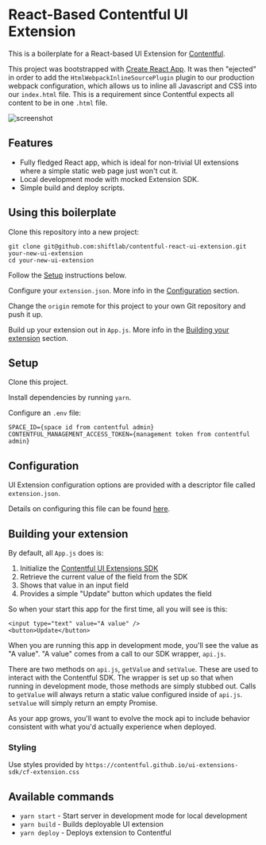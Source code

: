 # React-Based Contentful UI Extension

This is a boilerplate for a React-based UI Extension for [Contentful](https://www.contentful.com/developers/docs/concepts/uiextensions/).

This project was bootstrapped with [Create React App](https://github.com/facebookincubator/create-react-app). It was then "ejected" in order to add the `HtmlWebpackInlineSourcePlugin` plugin to our 
production webpack configuration, which allows us to inline all Javascript and CSS into our `index.html` file. This is a
requirement since Contentful expects all content to be in one `.html` file.

![screenshot](https://user-images.githubusercontent.com/1427475/34419128-1f9a6662-ebd0-11e7-966d-7a9c09069a27.png)

## Features

- Fully fledged React app, which is ideal for non-trivial UI extensions where a simple static web page just won't cut it.
- Local development mode with mocked Extension SDK.
- Simple build and deploy scripts.

## Using this boilerplate

Clone this repository into a new project:

```
git clone git@github.com:shiftlab/contentful-react-ui-extension.git your-new-ui-extension
cd your-new-ui-extension
```

Follow the [Setup](#setup) instructions below.

Configure your `extension.json`. More info in the [Configuration](#configuration) section.

Change the `origin` remote for this project to your own Git repository and push it up.

Build up your extension out in `App.js`. More info in the [Building your extension](#building-your-extension) section.

## Setup

Clone this project.

Install dependencies by running `yarn`.

Configure an `.env` file:

```
SPACE_ID={space id from contentful admin}
CONTENTFUL_MANAGEMENT_ACCESS_TOKEN={management token from contentful admin}
```

## Configuration

UI Extension configuration options are provided with a descriptor file called `extension.json`.
 
Details on configuring this file can be found [here](https://github.com/contentful/contentful-extension-cli#descriptor-files).

## Building your extension

By default, all `App.js` does is:
1. Initialize the [Contentful UI Extensions SDK](https://github.com/contentful/ui-extensions-sdk) 
2. Retrieve the current value of the field from the SDK
3. Shows that value in an input field
4. Provides a simple "Update" button which updates the field

So when your start this app for the first time, all you will see is this:

```
<input type="text" value="A value" />
<button>Update</button>
```

When you are running this app in development mode, you'll see the value as "A value". "A value" comes from a call to our SDK wrapper, `api.js`.

There are two methods on `api.js`, `getValue` and `setValue`. These are used to interact with the Contentful SDK. The wrapper
is set up so that when running in development mode, those methods are simply stubbed out. Calls to `getValue` 
will always return a static value configured inside of `api.js`. `setValue` will simply return an empty Promise.
 
As your app grows, you'll want to evolve the mock api to include behavior consistent with what you'd actually experience 
when deployed.

### Styling

Use styles provided by `https://contentful.github.io/ui-extensions-sdk/cf-extension.css`

## Available commands

- `yarn start` - Start server in development mode for local development
- `yarn build` - Builds deployable UI extension
- `yarn deploy` - Deploys extension to Contentful
